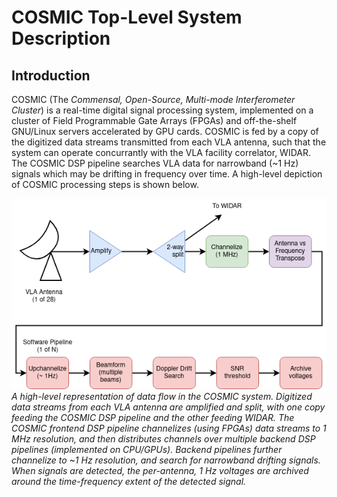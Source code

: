 # COSMIC Top-Level System Description

## Introduction

COSMIC (The _Commensal, Open-Source, Multi-mode Interferometer Cluster_) is a real-time digital signal processing system, implemented on a cluster of Field Programmable Gate Arrays (FPGAs) and off-the-shelf GNU/Linux servers accelerated by GPU cards.
COSMIC is fed by a copy of the digitized data streams transmitted from each VLA antenna, such that the system can operate concurrantly with the VLA facility correlator, WIDAR.
The COSMIC DSP pipeline searches VLA data for narrowband (~1 Hz) signals which may be drifting in frequency over time.
A high-level depiction of COSMIC processing steps is shown below.

![cosmic\_dataflow](./_figures/COSMIC_Dataflow.png)
*A high-level representation of data flow in the COSMIC system.
Digitized data streams from each VLA antenna are amplified and split, with one copy feeding the COSMIC DSP pipeline and the other feeding WIDAR.
The COSMIC frontend DSP pipeline channelizes (using FPGAs) data streams to 1 MHz resolution, and then distributes channels over multiple backend DSP pipelines (implemented on CPU/GPUs).
Backend pipelines further channelize to ~1 Hz resolution, and search for narrowband drifting signals.
When signals are detected, the per-antenna, 1 Hz voltages are archived around the time-frequency extent of the detected signal.*
